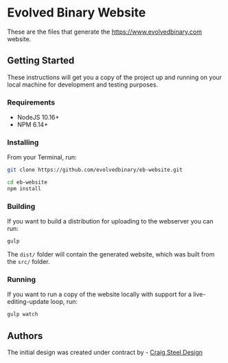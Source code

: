# Evolved Binary Website

These are the files that generate the https://www.evolvedbinary.com website.

## Getting Started

These instructions will get you a copy of the project up and running on your local machine for development and testing purposes.

### Requirements

* NodeJS 10.16+
* NPM 6.14+


### Installing

From your Terminal, run:

```bash
git clone https://github.com/evolvedbinary/eb-website.git

cd eb-website
npm install
```

### Building

If you want to build a distribution for uploading to the webserver you can run:

```bash
gulp
```

The `dist/` folder will contain the generated website, which was built from the `src/` folder.

### Running

If you want to run a copy of the website locally with support for a live-editing-update loop, run:

```bash
gulp watch
```

## Authors

The initial design was created under contract by - [Craig Steel Design](https://craigsteel-design.com)
